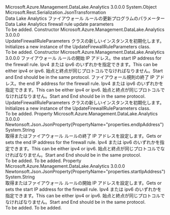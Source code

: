 <Type Name="UpdateFirewallRuleParameters" FullName="Microsoft.Azure.Management.DataLake.Analytics.Models.UpdateFirewallRuleParameters">
  <TypeSignature Language="C#" Value="public class UpdateFirewallRuleParameters" />
  <TypeSignature Language="ILAsm" Value=".class public auto ansi beforefieldinit UpdateFirewallRuleParameters extends System.Object" />
  <TypeSignature Language="DocId" Value="T:Microsoft.Azure.Management.DataLake.Analytics.Models.UpdateFirewallRuleParameters" />
  <TypeSignature Language="VB.NET" Value="Public Class UpdateFirewallRuleParameters" />
  <TypeSignature Language="F#" Value="type UpdateFirewallRuleParameters = class" />
  <AssemblyInfo>
    <AssemblyName>Microsoft.Azure.Management.DataLake.Analytics</AssemblyName>
    <AssemblyVersion>3.0.0.0</AssemblyVersion>
  </AssemblyInfo>
  <Base>
    <BaseTypeName>System.Object</BaseTypeName>
  </Base>
  <Interfaces />
  <Attributes>
    <Attribute>
      <AttributeName>Microsoft.Rest.Serialization.JsonTransformation</AttributeName>
    </Attribute>
  </Attributes>
  <Docs>
    <summary>
            <span data-ttu-id="baa3c-101">Data Lake Analytics ファイアウォール ルールの更新プログラムのパラメーター</span><span class="sxs-lookup"><span data-stu-id="baa3c-101">Data Lake Analytics firewall rule update parameters</span></span>
            </summary>
    <remarks>To be added.</remarks>
  </Docs>
  <Members>
    <Member MemberName=".ctor">
      <MemberSignature Language="C#" Value="public UpdateFirewallRuleParameters ();" />
      <MemberSignature Language="ILAsm" Value=".method public hidebysig specialname rtspecialname instance void .ctor() cil managed" />
      <MemberSignature Language="DocId" Value="M:Microsoft.Azure.Management.DataLake.Analytics.Models.UpdateFirewallRuleParameters.#ctor" />
      <MemberSignature Language="VB.NET" Value="Public Sub New ()" />
      <MemberType>Constructor</MemberType>
      <AssemblyInfo>
        <AssemblyName>Microsoft.Azure.Management.DataLake.Analytics</AssemblyName>
        <AssemblyVersion>3.0.0.0</AssemblyVersion>
      </AssemblyInfo>
      <Parameters />
      <Docs>
        <summary>
            <span data-ttu-id="baa3c-102">UpdateFirewallRuleParameters クラスの新しいインスタンスを初期化します。</span><span class="sxs-lookup"><span data-stu-id="baa3c-102">Initializes a new instance of the UpdateFirewallRuleParameters class.</span></span>
            </summary>
        <remarks>To be added.</remarks>
      </Docs>
    </Member>
    <Member MemberName=".ctor">
      <MemberSignature Language="C#" Value="public UpdateFirewallRuleParameters (string startIpAddress = null, string endIpAddress = null);" />
      <MemberSignature Language="ILAsm" Value=".method public hidebysig specialname rtspecialname instance void .ctor(string startIpAddress, string endIpAddress) cil managed" />
      <MemberSignature Language="DocId" Value="M:Microsoft.Azure.Management.DataLake.Analytics.Models.UpdateFirewallRuleParameters.#ctor(System.String,System.String)" />
      <MemberSignature Language="VB.NET" Value="Public Sub New (Optional startIpAddress As String = null, Optional endIpAddress As String = null)" />
      <MemberSignature Language="F#" Value="new Microsoft.Azure.Management.DataLake.Analytics.Models.UpdateFirewallRuleParameters : string * string -&gt; Microsoft.Azure.Management.DataLake.Analytics.Models.UpdateFirewallRuleParameters" Usage="new Microsoft.Azure.Management.DataLake.Analytics.Models.UpdateFirewallRuleParameters (startIpAddress, endIpAddress)" />
      <MemberType>Constructor</MemberType>
      <AssemblyInfo>
        <AssemblyName>Microsoft.Azure.Management.DataLake.Analytics</AssemblyName>
        <AssemblyVersion>3.0.0.0</AssemblyVersion>
      </AssemblyInfo>
      <Parameters>
        <Parameter Name="startIpAddress" Type="System.String" />
        <Parameter Name="endIpAddress" Type="System.String" />
      </Parameters>
      <Docs>
        <param name="startIpAddress"><span data-ttu-id="baa3c-103">ファイアウォール ルールの開始 IP アドレス。</span><span class="sxs-lookup"><span data-stu-id="baa3c-103">the start IP address for the firewall rule.</span></span> <span data-ttu-id="baa3c-104">Ipv4 または ipv6 のいずれかを指定できます。</span><span class="sxs-lookup"><span data-stu-id="baa3c-104">This can be either ipv4 or ipv6.</span></span> <span data-ttu-id="baa3c-105">始点と終点が同じプロトコルでなければなりません。</span><span class="sxs-lookup"><span data-stu-id="baa3c-105">Start and End should be in the same protocol.</span></span></param>
        <param name="endIpAddress"><span data-ttu-id="baa3c-106">ファイアウォール規則の終了 IP アドレス。</span><span class="sxs-lookup"><span data-stu-id="baa3c-106">the end IP address for the firewall rule.</span></span> <span data-ttu-id="baa3c-107">Ipv4 または ipv6 のいずれかを指定できます。</span><span class="sxs-lookup"><span data-stu-id="baa3c-107">This can be either ipv4 or ipv6.</span></span> <span data-ttu-id="baa3c-108">始点と終点が同じプロトコルでなければなりません。</span><span class="sxs-lookup"><span data-stu-id="baa3c-108">Start and End should be in the same protocol.</span></span></param>
        <summary>
            <span data-ttu-id="baa3c-109">UpdateFirewallRuleParameters クラスの新しいインスタンスを初期化します。</span><span class="sxs-lookup"><span data-stu-id="baa3c-109">Initializes a new instance of the UpdateFirewallRuleParameters class.</span></span>
            </summary>
        <remarks>To be added.</remarks>
      </Docs>
    </Member>
    <Member MemberName="EndIpAddress">
      <MemberSignature Language="C#" Value="public string EndIpAddress { get; set; }" />
      <MemberSignature Language="ILAsm" Value=".property instance string EndIpAddress" />
      <MemberSignature Language="DocId" Value="P:Microsoft.Azure.Management.DataLake.Analytics.Models.UpdateFirewallRuleParameters.EndIpAddress" />
      <MemberSignature Language="VB.NET" Value="Public Property EndIpAddress As String" />
      <MemberSignature Language="F#" Value="member this.EndIpAddress : string with get, set" Usage="Microsoft.Azure.Management.DataLake.Analytics.Models.UpdateFirewallRuleParameters.EndIpAddress" />
      <MemberType>Property</MemberType>
      <AssemblyInfo>
        <AssemblyName>Microsoft.Azure.Management.DataLake.Analytics</AssemblyName>
        <AssemblyVersion>3.0.0.0</AssemblyVersion>
      </AssemblyInfo>
      <Attributes>
        <Attribute>
          <AttributeName>Newtonsoft.Json.JsonProperty(PropertyName="properties.endIpAddress")</AttributeName>
        </Attribute>
      </Attributes>
      <ReturnValue>
        <ReturnType>System.String</ReturnType>
      </ReturnValue>
      <Docs>
        <summary>
            <span data-ttu-id="baa3c-110">取得またはファイアウォール ルールの終了 IP アドレスを設定します。</span><span class="sxs-lookup"><span data-stu-id="baa3c-110">Gets or sets the end IP address for the firewall rule.</span></span> <span data-ttu-id="baa3c-111">Ipv4 または ipv6 のいずれかを指定できます。</span><span class="sxs-lookup"><span data-stu-id="baa3c-111">This can be either ipv4 or ipv6.</span></span> <span data-ttu-id="baa3c-112">始点と終点が同じプロトコルでなければなりません。</span><span class="sxs-lookup"><span data-stu-id="baa3c-112">Start and End should be in the same protocol.</span></span>
            </summary>
        <value>To be added.</value>
        <remarks>To be added.</remarks>
      </Docs>
    </Member>
    <Member MemberName="StartIpAddress">
      <MemberSignature Language="C#" Value="public string StartIpAddress { get; set; }" />
      <MemberSignature Language="ILAsm" Value=".property instance string StartIpAddress" />
      <MemberSignature Language="DocId" Value="P:Microsoft.Azure.Management.DataLake.Analytics.Models.UpdateFirewallRuleParameters.StartIpAddress" />
      <MemberSignature Language="VB.NET" Value="Public Property StartIpAddress As String" />
      <MemberSignature Language="F#" Value="member this.StartIpAddress : string with get, set" Usage="Microsoft.Azure.Management.DataLake.Analytics.Models.UpdateFirewallRuleParameters.StartIpAddress" />
      <MemberType>Property</MemberType>
      <AssemblyInfo>
        <AssemblyName>Microsoft.Azure.Management.DataLake.Analytics</AssemblyName>
        <AssemblyVersion>3.0.0.0</AssemblyVersion>
      </AssemblyInfo>
      <Attributes>
        <Attribute>
          <AttributeName>Newtonsoft.Json.JsonProperty(PropertyName="properties.startIpAddress")</AttributeName>
        </Attribute>
      </Attributes>
      <ReturnValue>
        <ReturnType>System.String</ReturnType>
      </ReturnValue>
      <Docs>
        <summary>
            <span data-ttu-id="baa3c-113">取得またはファイアウォール ルールの開始 IP アドレスを設定します。</span><span class="sxs-lookup"><span data-stu-id="baa3c-113">Gets or sets the start IP address for the firewall rule.</span></span> <span data-ttu-id="baa3c-114">Ipv4 または ipv6 のいずれかを指定できます。</span><span class="sxs-lookup"><span data-stu-id="baa3c-114">This can be either ipv4 or ipv6.</span></span> <span data-ttu-id="baa3c-115">始点と終点が同じプロトコルでなければなりません。</span><span class="sxs-lookup"><span data-stu-id="baa3c-115">Start and End should be in the same protocol.</span></span>
            </summary>
        <value>To be added.</value>
        <remarks>To be added.</remarks>
      </Docs>
    </Member>
  </Members>
</Type>